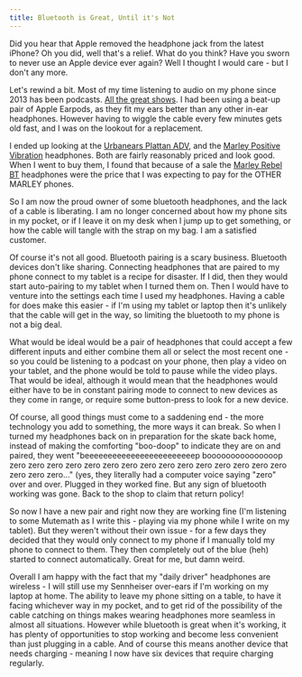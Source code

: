 ```yaml
---
title: Bluetooth is Great, Until it's Not
---
```


Did you hear that Apple removed the headphone jack from the latest iPhone? Oh you did, well that's a relief. What do you think? Have you sworn to never use an Apple device ever again? Well I thought I would care - but I don't any more.

Let's rewind a bit. Most of my time listening to audio on my phone since 2013 has been podcasts. [All the great shows](https://relay.fm). I had been using a beat-up pair of Apple Earpods, as they fit my ears better than any other in-ear headphones. However having to wiggle the cable every few minutes gets old fast, and I was on the lookout for a replacement.

I ended up looking at the [Urbanears Plattan ADV](https://www.urbanears.com/ue_us_en/headphones/adv-plattan), and the [Marley Positive Vibration](https://www.thehouseofmarley.com/headphones/positive-vibration-headphones.html) headphones. Both are fairly reasonably priced and look good. When I went to buy them, I found that because of a sale the [Marley Rebel BT](https://www.thehouseofmarley.com/headphones/rebel-bt-on-ear-headphones.html) headphones were the price that I was expecting to pay for the OTHER MARLEY phones.

So I am now the proud owner of some bluetooth headphones, and the lack of a cable is liberating. I am no longer concerned about how my phone sits in my pocket, or if I leave it on my desk when I jump up to get something, or how the cable will tangle with the strap on my bag. I am a satisfied customer.

Of course it's not all good. Bluetooth pairing is a scary business. Bluetooth devices don't like sharing. Connecting headphones that are paired to my phone connect to my tablet is a recipe for disaster. If I did, then they would start auto-pairing to my tablet when I turned them on. Then I would have to venture into the settings each time I used my headphones. Having a cable for does make this easier - if I'm using my tablet or laptop then it's unlikely that the cable will get in the way, so limiting the bluetooth to my phone is not a big deal.

What would be ideal would be a pair of headphones that could accept a few different inputs and either combine them all or select the most recent one - so you could be listening to a podcast on your phone, then play a video on your tablet, and the phone would be told to pause while the video plays. That would be ideal, although it would mean that the headphones would either have to be in constant pairing mode to connect to new devices as they come in range, or require some button-press to look for a new device.

Of course, all good things must come to a saddening end - the more technology you add to something, the more ways it can break. So when I turned my headphones back on in preparation for the skate back home, instead of making the comforting "boo-doop" to indicate they are on and paired, they went "beeeeeeeeeeeeeeeeeeeeeeeep booooooooooooooop zero zero zero zero zero zero zero zero zero zero zero zero zero zero zero zero zero zero…" (yes, they literally had a computer voice saying "zero" over and over. Plugged in they worked fine. But any sign of bluetooth working was gone. Back to the shop to claim that return policy!

So now I have a new pair and right now they are working fine (I'm listening to some Mutemath as I write this - playing via my phone while I write on my tablet). But they weren't without their own issue - for a few days they decided that they would only  connect to my phone if I manually told my phone to connect to them. They then completely out of the blue (heh) started to connect automatically. Great for me, but damn weird.

Overall I am happy with the fact that my "daily driver" headphones are wireless - I will still use my Sennheiser over-ears if I'm working on my laptop at home. The ability to leave my phone sitting on a table, to have it facing whichever way in my pocket, and to get rid of the possibility of the cable catching on things makes wearing headphones more seamless in almost all situations. However while bluetooth is great when it's working, it has plenty of opportunities to stop working and become less convenient than just plugging in a cable. And of course this means another device that needs charging - meaning I now have six devices that require charging regularly.
